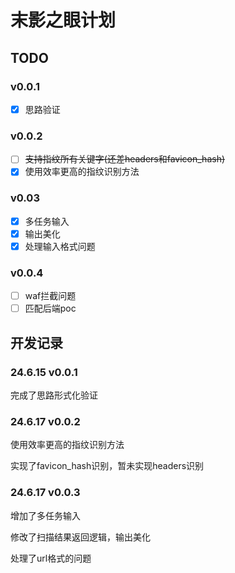 # 末影之眼计划

## TODO

### v0.0.1

- [x] 思路验证

### v0.0.2

- [ ] ~~支持指纹所有关键字(还差headers和favicon_hash)~~
- [x] 使用效率更高的指纹识别方法

### v0.03

- [x] 多任务输入
- [x] 输出美化
- [x] 处理输入格式问题

### v0.0.4

- [ ] waf拦截问题
- [ ] 匹配后端poc

## 开发记录

### 24.6.15 v0.0.1

完成了思路形式化验证

### 24.6.17 v0.0.2

使用效率更高的指纹识别方法

实现了favicon_hash识别，暂未实现headers识别

### 24.6.17 v0.0.3

增加了多任务输入

修改了扫描结果返回逻辑，输出美化

处理了url格式的问题